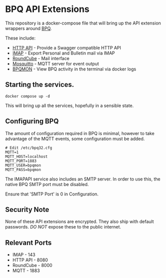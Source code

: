 # BPQ API Extensions

This repository is a docker-compose file that will bring up the API extension wrappers around [BPQ](https://www.cantab.net/users/john.wiseman/Documents/index.html).

These include:

* [HTTP API](https://github.com/M0LTE/bpqapi/) - Provide a Swagger compatible HTTP API
* [IMAP](https://github.com/packethacking/bpq-imap-bulletins) - Export Personal and Bulletin mail via IMAP
* [RoundCube](https://roundcube.net/) - Mail interface
* [Mosquitto](https://mosquitto.org/) - MQTT server for event output
* [BPQMON](https://github.com/packethacking/bpqmonmqtt) - View BPQ activity in the terminal via docker logs

## Starting the services.

```
docker compose up -d
```

This will bring up all the services, hopefully in a sensible state.

## Configuring BPQ

The amount of configuration required in BPQ is minimal, however to take advantage of the MQTT events, some configuration must be added.

```
# Edit /etc/bpq32.cfg
MQTT=1
MQTT_HOST=localhost
MQTT_PORT=1883
MQTT_USER=bpqmon
MQTT_PASS=bpqmon
```

The IMAPAPI service also includes an SMTP server.
In order to use this, the native BPQ SMTP port must be disabled.

Ensure that 'SMTP Port' is 0 in Configuration.  

## Security Note

None of these API extensions are encrypted. They also ship with default passwords.
*DO NOT* expose these to the public internet.

## Relevant Ports

* IMAP - 143
* HTTP API - 8080
* RoundCube - 8000
* MQTT - 1883
